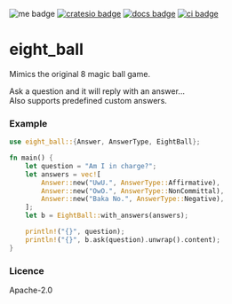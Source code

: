 ![me badge]
[![cratesio badge]][cratesio link]
[![docs badge][]][docs link]
[![ci badge][]][ci link]

# eight_ball
Mimics the original 8 magic ball game.

Ask a question and it will reply with an answer...  
Also supports predefined custom answers.


### Example
```rust
use eight_ball::{Answer, AnswerType, EightBall};

fn main() {
    let question = "Am I in charge?";
    let answers = vec![
        Answer::new("UwU.", AnswerType::Affirmative),
        Answer::new("OwO.", AnswerType::NonCommittal),
        Answer::new("Baka No.", AnswerType::Negative),
    ];
    let b = EightBall::with_answers(answers);

    println!("{}", question);
    println!("{}", b.ask(question).unwrap().content);
}

```

### Licence
Apache-2.0

[me badge]: https://img.shields.io/badge/fun%20fact-this%20is%20a%20project-271b66.svg?style=flat-square

[cratesio link]: https://crates.io/crates/eight_ball
[cratesio badge]: https://img.shields.io/crates/v/eight_ball.svg?style=flat-square

[docs link]: https://docs.rs/eight_ball
[docs badge]: https://img.shields.io/badge/docs-online-5023dd.svg?style=flat-square

[ci link]: https://travis-ci.com/AregevDev/eight_ball
[ci badge]: https://img.shields.io/travis/com/AregevDev/eight_ball/master.svg?style=flat-square
